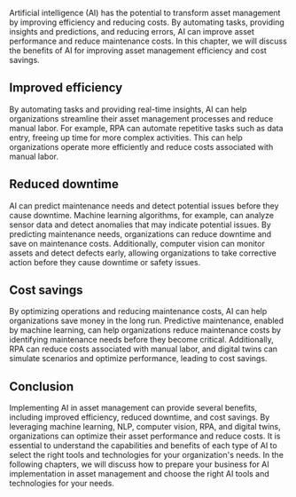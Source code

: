 
Artificial intelligence (AI) has the potential to transform asset management by improving efficiency and reducing costs. By automating tasks, providing insights and predictions, and reducing errors, AI can improve asset performance and reduce maintenance costs. In this chapter, we will discuss the benefits of AI for improving asset management efficiency and cost savings.

Improved efficiency
-------------------

By automating tasks and providing real-time insights, AI can help organizations streamline their asset management processes and reduce manual labor. For example, RPA can automate repetitive tasks such as data entry, freeing up time for more complex activities. This can help organizations operate more efficiently and reduce costs associated with manual labor.

Reduced downtime
----------------

AI can predict maintenance needs and detect potential issues before they cause downtime. Machine learning algorithms, for example, can analyze sensor data and detect anomalies that may indicate potential issues. By predicting maintenance needs, organizations can reduce downtime and save on maintenance costs. Additionally, computer vision can monitor assets and detect defects early, allowing organizations to take corrective action before they cause downtime or safety issues.

Cost savings
------------

By optimizing operations and reducing maintenance costs, AI can help organizations save money in the long run. Predictive maintenance, enabled by machine learning, can help organizations reduce maintenance costs by identifying maintenance needs before they become critical. Additionally, RPA can reduce costs associated with manual labor, and digital twins can simulate scenarios and optimize performance, leading to cost savings.

Conclusion
----------

Implementing AI in asset management can provide several benefits, including improved efficiency, reduced downtime, and cost savings. By leveraging machine learning, NLP, computer vision, RPA, and digital twins, organizations can optimize their asset performance and reduce costs. It is essential to understand the capabilities and benefits of each type of AI to select the right tools and technologies for your organization's needs. In the following chapters, we will discuss how to prepare your business for AI implementation in asset management and choose the right AI tools and technologies for your needs.
